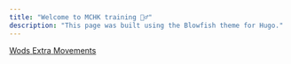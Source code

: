 ```yaml
---
title: "Welcome to MCHK training 🏋️‍♂️"
description: "This page was built using the Blowfish theme for Hugo."
---
```



<div class="flex flex-col px-3 py-6 mb-10 text-large rounded-md bg-primary-100 dark:bg-primary-900">
  <span class="flex items-center justify-between grow dark:text-neutral-200 mb-1">
    <a 
    href="/wods" 
    class="px-4!text-neutral!no-underline rounded-md bg-primary-600 hover:!bg-primary-500 dark:bg-primary-800 dark:hover:!bg-primary-600 w-full"
    >
    <span>Wods</span>
  </span>
  <span class="flex items-center justify-between grow dark:text-neutral-200">
    <a 
    href="/extra" 
    class="px-4!text-neutral!no-underline rounded-md bg-primary-600 hover:!bg-primary-500 dark:bg-primary-800 dark:hover:!bg-primary-600 w-full"
    >
    <span>Extra</span>
    </a>
  </span>
  <span class="flex items-center justify-between grow dark:text-neutral-200 mt-1">
    <a 
    href="/movements" 
    class="px-4!text-neutral!no-underline rounded-md bg-primary-600 hover:!bg-primary-500 dark:bg-primary-800 dark:hover:!bg-primary-700 w-full"
    >
    <span>Movements</span>
    </a>
  </span>
</div>
